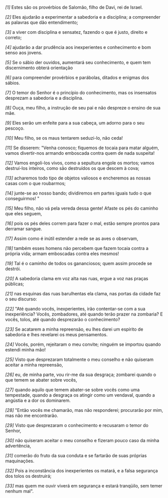 *[1]* Estes são os provérbios de Salomão, filho de Davi, rei de Israel.

*[2]* Eles ajudarão a experimentar a sabedoria e a disciplina; a compreender as palavras que dão entendimento;

*[3]* a viver com disciplina e sensatez, fazendo o que é justo, direito e correto;

*[4]* ajudarão a dar prudência aos inexperientes e conhecimento e bom senso aos jovens.

*[5]* Se o sábio der ouvidos, aumentará seu conhecimento, e quem tem discernimento obterá orientação

*[6]* para compreender provérbios e parábolas, ditados e enigmas dos sábios.

*[7]* O temor do Senhor é o princípio do conhecimento, mas os insensatos desprezam a sabedoria e a disciplina.

*[8]* Ouça, meu filho, a instrução de seu pai e não despreze o ensino de sua mãe.

*[9]* Eles serão um enfeite para a sua cabeça, um adorno para o seu pescoço.

*[10]* Meu filho, se os maus tentarem seduzi-lo, não ceda!

*[11]* Se disserem: "Venha conosco; fiquemos de tocaia para matar alguém, vamos divertir-nos armando emboscada contra quem de nada suspeita!

*[12]* Vamos engoli-los vivos, como a sepultura engole os mortos; vamos destruí-los inteiros, como são destruídos os que descem à cova;

*[13]* acharemos todo tipo de objetos valiosos e encheremos as nossas casas com o que roubarmos;

*[14]* junte-se ao nosso bando; dividiremos em partes iguais tudo o que conseguirmos! "

*[15]* Meu filho, não vá pela vereda dessa gente! Afaste os pés do caminho que eles seguem,

*[16]* pois os pés deles correm para fazer o mal, estão sempre prontos para derramar sangue.

*[17]* Assim como é inútil estender a rede se as aves o observam,

*[18]* também esses homens não percebem que fazem tocaia contra a própria vida; armam emboscadas contra eles mesmos!

*[19]* Tal é o caminho de todos os gananciosos; quem assim procede se destrói.

*[20]* A sabedoria clama em voz alta nas ruas, ergue a voz nas praças públicas;

*[21]* nas esquinas das ruas barulhentas ela clama, nas portas da cidade faz o seu discurso:

*[22]* "Até quando vocês, inexperientes, irão contentar-se com a sua inexperiência? Vocês, zombadores, até quando terão prazer na zombaria? E vocês, tolos, até quando desprezarão o conhecimento?

*[23]* Se acatarem a minha repreensão, eu lhes darei um espírito de sabedoria e lhes revelarei os meus pensamentos.

*[24]* Vocês, porém, rejeitaram o meu convite; ninguém se importou quando estendi minha mão!

*[25]* Visto que desprezaram totalmente o meu conselho e não quiseram aceitar a minha repreensão,

*[26]* eu, de minha parte, vou rir-me da sua desgraça; zombarei quando o que temem se abater sobre vocês,

*[27]* quando aquilo que temem abater-se sobre vocês como uma tempestade, quando a desgraça os atingir como um vendaval, quando a angústia e a dor os dominarem.

*[28]* "Então vocês me chamarão, mas não responderei; procurarão por mim, mas não me encontrarão.

*[29]* Visto que desprezaram o conhecimento e recusaram o temor do Senhor,

*[30]* não quiseram aceitar o meu conselho e fizeram pouco caso da minha advertência,

*[31]* comerão do fruto da sua conduta e se fartarão de suas próprias maquinações.

*[32]* Pois a inconstância dos inexperientes os matará, e a falsa segurança dos tolos os destruirá;

*[33]* mas quem me ouvir viverá em segurança e estará tranqüilo, sem temer nenhum mal".

